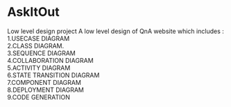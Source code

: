 # AskItOut
Low level design project
A low level design of QnA website which includes :
<br/>
1.USECASE DIAGRAM <br/>
2.CLASS DIAGRAM. <br/>
3.SEQUENCE DIAGRAM <br/>
4.COLLABORATION DIAGRAM <br/>
5.ACTIVITY DIAGRAM <br/>
6.STATE TRANSITION DIAGRAM <br/>
7.COMPONENT DIAGRAM <br/>
8.DEPLOYMENT DIAGRAM <br/>
9.CODE GENERATION <br/>
